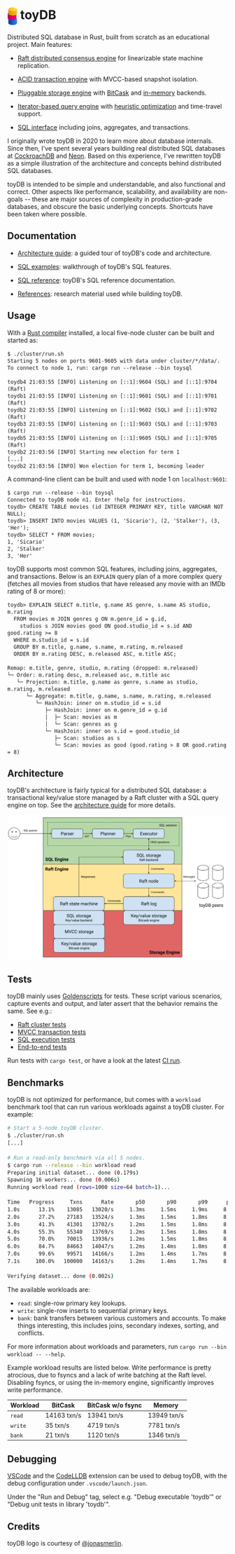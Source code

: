 # <a><img src="./docs/architecture/images/toydb.svg" height="40" valign="top" /></a> toyDB

Distributed SQL database in Rust, built from scratch as an educational project. Main features:

* [Raft distributed consensus engine][raft] for linearizable state machine replication.

* [ACID transaction engine][txn] with MVCC-based snapshot isolation.

* [Pluggable storage engine][storage] with [BitCask][bitcask] and [in-memory][memory] backends.

* [Iterator-based query engine][query] with [heuristic optimization][optimizer] and time-travel 
  support.

* [SQL interface][sql] including joins, aggregates, and transactions.

I originally wrote toyDB in 2020 to learn more about database internals. Since then, I've spent
several years building real distributed SQL databases at
[CockroachDB](https://github.com/cockroachdb/cockroach) and
[Neon](https://github.com/neondatabase/neon). Based on this experience, I've rewritten toyDB as a
simple illustration of the architecture and concepts behind distributed SQL databases.

toyDB is intended to be simple and understandable, and also functional and correct. Other aspects
like performance, scalability, and availability are non-goals -- these are major sources of
complexity in production-grade databases, and obscure the basic underlying concepts. Shortcuts have
been taken where possible.

[raft]: https://github.com/erikgrinaker/toydb/blob/main/src/raft/mod.rs
[txn]: https://github.com/erikgrinaker/toydb/blob/main/src/storage/mvcc.rs
[storage]: https://github.com/erikgrinaker/toydb/blob/main/src/storage/engine.rs
[bitcask]: https://github.com/erikgrinaker/toydb/blob/main/src/storage/bitcask.rs
[memory]: https://github.com/erikgrinaker/toydb/blob/main/src/storage/memory.rs
[query]: https://github.com/erikgrinaker/toydb/blob/main/src/sql/execution/executor.rs
[optimizer]: https://github.com/erikgrinaker/toydb/blob/main/src/sql/planner/optimizer.rs
[sql]: https://github.com/erikgrinaker/toydb/blob/main/src/sql/mod.rs

## Documentation

* [Architecture guide](docs/architecture/index.md): a guided tour of toyDB's code and architecture.

* [SQL examples](docs/examples.md): walkthrough of toyDB's SQL features.

* [SQL reference](docs/sql.md): toyDB's SQL reference documentation.

* [References](docs/references.md): research material used while building toyDB.

## Usage

With a [Rust compiler](https://www.rust-lang.org/tools/install) installed, a local five-node 
cluster can be built and started as:

```
$ ./cluster/run.sh
Starting 5 nodes on ports 9601-9605 with data under cluster/*/data/.
To connect to node 1, run: cargo run --release --bin toysql

toydb4 21:03:55 [INFO] Listening on [::1]:9604 (SQL) and [::1]:9704 (Raft)
toydb1 21:03:55 [INFO] Listening on [::1]:9601 (SQL) and [::1]:9701 (Raft)
toydb2 21:03:55 [INFO] Listening on [::1]:9602 (SQL) and [::1]:9702 (Raft)
toydb3 21:03:55 [INFO] Listening on [::1]:9603 (SQL) and [::1]:9703 (Raft)
toydb5 21:03:55 [INFO] Listening on [::1]:9605 (SQL) and [::1]:9705 (Raft)
toydb2 21:03:56 [INFO] Starting new election for term 1
[...]
toydb2 21:03:56 [INFO] Won election for term 1, becoming leader
```

A command-line client can be built and used with node 1 on `localhost:9601`:

```
$ cargo run --release --bin toysql
Connected to toyDB node n1. Enter !help for instructions.
toydb> CREATE TABLE movies (id INTEGER PRIMARY KEY, title VARCHAR NOT NULL);
toydb> INSERT INTO movies VALUES (1, 'Sicario'), (2, 'Stalker'), (3, 'Her');
toydb> SELECT * FROM movies;
1, 'Sicario'
2, 'Stalker'
3, 'Her'
```

toyDB supports most common SQL features, including joins, aggregates, and transactions. Below is an
`EXPLAIN` query plan of a more complex query (fetches all movies from studios that have released any
movie with an IMDb rating of 8 or more):

```
toydb> EXPLAIN SELECT m.title, g.name AS genre, s.name AS studio, m.rating
  FROM movies m JOIN genres g ON m.genre_id = g.id,
    studios s JOIN movies good ON good.studio_id = s.id AND good.rating >= 8
  WHERE m.studio_id = s.id
  GROUP BY m.title, g.name, s.name, m.rating, m.released
  ORDER BY m.rating DESC, m.released ASC, m.title ASC;

Remap: m.title, genre, studio, m.rating (dropped: m.released)
└─ Order: m.rating desc, m.released asc, m.title asc
   └─ Projection: m.title, g.name as genre, s.name as studio, m.rating, m.released
      └─ Aggregate: m.title, g.name, s.name, m.rating, m.released
         └─ HashJoin: inner on m.studio_id = s.id
            ├─ HashJoin: inner on m.genre_id = g.id
            │  ├─ Scan: movies as m
            │  └─ Scan: genres as g
            └─ HashJoin: inner on s.id = good.studio_id
               ├─ Scan: studios as s
               └─ Scan: movies as good (good.rating > 8 OR good.rating = 8)
```

## Architecture

toyDB's architecture is fairly typical for a distributed SQL database: a transactional
key/value store managed by a Raft cluster with a SQL query engine on top. See the
[architecture guide](./docs/architecture/index.md) for more details.

[![toyDB architecture](./docs/architecture/images/architecture.svg)](./docs/architecture/index.md)

## Tests

toyDB mainly uses [Goldenscripts](https://github.com/erikgrinaker/goldenscript) for tests. These 
script various scenarios, capture events and output, and later assert that the behavior remains the 
same. See e.g.:

* [Raft cluster tests](https://github.com/erikgrinaker/toydb/tree/main/src/raft/testscripts/node)
* [MVCC transaction tests](https://github.com/erikgrinaker/toydb/tree/main/src/storage/testscripts/mvcc)
* [SQL execution tests](https://github.com/erikgrinaker/toydb/tree/main/src/sql/testscripts)
* [End-to-end tests](https://github.com/erikgrinaker/toydb/tree/main/tests/scripts)

Run tests with `cargo test`, or have a look at the latest 
[CI run](https://github.com/erikgrinaker/toydb/actions/workflows/ci.yml).

## Benchmarks

toyDB is not optimized for performance, but comes with a `workload` benchmark tool that can run 
various workloads against a toyDB cluster. For example:

```sh
# Start a 5-node toyDB cluster.
$ ./cluster/run.sh
[...]

# Run a read-only benchmark via all 5 nodes.
$ cargo run --release --bin workload read
Preparing initial dataset... done (0.179s)
Spawning 16 workers... done (0.006s)
Running workload read (rows=1000 size=64 batch=1)...

Time   Progress     Txns      Rate       p50       p90       p99      pMax
1.0s      13.1%    13085   13020/s     1.3ms     1.5ms     1.9ms     8.4ms
2.0s      27.2%    27183   13524/s     1.3ms     1.5ms     1.8ms     8.4ms
3.0s      41.3%    41301   13702/s     1.2ms     1.5ms     1.8ms     8.4ms
4.0s      55.3%    55340   13769/s     1.2ms     1.5ms     1.8ms     8.4ms
5.0s      70.0%    70015   13936/s     1.2ms     1.5ms     1.8ms     8.4ms
6.0s      84.7%    84663   14047/s     1.2ms     1.4ms     1.8ms     8.4ms
7.0s      99.6%    99571   14166/s     1.2ms     1.4ms     1.7ms     8.4ms
7.1s     100.0%   100000   14163/s     1.2ms     1.4ms     1.7ms     8.4ms

Verifying dataset... done (0.002s)
```

The available workloads are:

* `read`: single-row primary key lookups.
* `write`: single-row inserts to sequential primary keys.
* `bank`: bank transfers between various customers and accounts. To make things interesting, this
  includes joins, secondary indexes, sorting, and conflicts.

For more information about workloads and parameters, run `cargo run --bin workload -- --help`.

Example workload results are listed below. Write performance is pretty atrocious, due to fsyncs 
and a lack of write batching at the Raft level. Disabling fsyncs, or using the in-memory engine, 
significantly improves write performance.

| Workload | BitCask     | BitCask w/o fsync | Memory      |
|----------|-------------|-------------------|-------------|
| `read`   | 14163 txn/s | 13941 txn/s       | 13949 txn/s |
| `write`  | 35 txn/s    | 4719 txn/s        | 7781 txn/s  |
| `bank`   | 21 txn/s    | 1120 txn/s        | 1346 txn/s  |

## Debugging

[VSCode](https://code.visualstudio.com) and the [CodeLLDB](https://marketplace.visualstudio.com/items?itemName=vadimcn.vscode-lldb)
extension can be used to debug toyDB, with the debug configuration under `.vscode/launch.json`.

Under the "Run and Debug" tag, select e.g. "Debug executable 'toydb'" or "Debug unit tests in
library 'toydb'".

## Credits

toyDB logo is courtesy of [@jonasmerlin](https://github.com/jonasmerlin).
